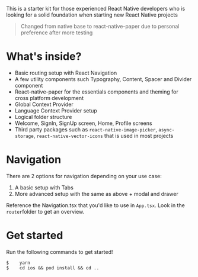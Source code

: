 This is a starter kit for those experienced React Native developers who is looking for a solid foundation when starting new React Native projects

> Changed from native base to react-native-paper due to personal preference after more testing

# What's inside?

- Basic routing setup with React Navigation
- A few utility components such Typography, Content, Spacer and Divider component
- React-native-paper for the essentials components and theming for cross platform development
- Global Context Provider
- Language Context Provider setup
- Logical folder structure
- Welcome, SignIn, SignUp screen, Home, Profile screens
- Third party packages such as `react-native-image-picker`, `async-storage`, `react-native-vector-icons` that is used in most projects

# Navigation
There are 2 options for navigation depending on your use case:
1) A basic setup with Tabs
2) More advanced setup with the same as above + modal and drawer

Reference the Navigation.tsx that you'd like to use in `App.tsx`. Look in the `router`folder to get an overview.

# Get started

Run the following commands to get started!

```
$    yarn
$    cd ios && pod install && cd ..
```
